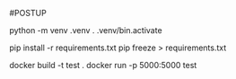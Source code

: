 #POSTUP

python -m venv .venv
. .venv/bin.activate

pip install -r requirements.txt
pip freeze > requirements.txt

docker build -t test .
docker run -p 5000:5000 test

